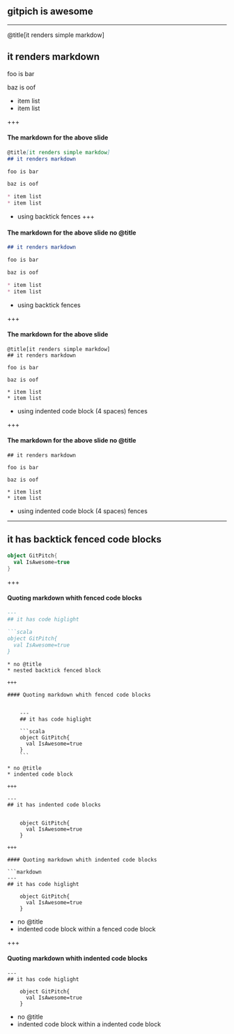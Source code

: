 ## gitpich is awesome
--- 
@title[it renders simple markdow]
## it renders markdown

foo is bar

baz is oof

* item list
* item list

+++ 
#### The markdown for the above slide
```markdown
@title[it renders simple markdow]
## it renders markdown

foo is bar

baz is oof

* item list
* item list
```
* using backtick fences
+++
#### The markdown for the above slide no @title
```markdown
## it renders markdown

foo is bar

baz is oof

* item list
* item list
```
* using backtick fences

+++

#### The markdown for the above slide

    @title[it renders simple markdow]
    ## it renders markdown

    foo is bar

    baz is oof

    * item list
    * item list

* using indented code block (4 spaces) fences

+++

#### The markdown for the above slide no @title
  
    ## it renders markdown

    foo is bar

    baz is oof

    * item list
    * item list

* using indented code block (4 spaces) fences

---
## it has backtick fenced code blocks

```scala
object GitPitch{
  val IsAwesome=true
}
```

+++

#### Quoting markdown whith fenced code blocks

```markdown
---
## it has code higlight
 
```scala
object GitPitch{
  val IsAwesome=true
}
```
```
* no @title
* nested backtick fenced block

+++

#### Quoting markdown whith fenced code blocks


    ---
    ## it has code higlight
    
    ```scala
    object GitPitch{
      val IsAwesome=true
    }
    ```

* no @title
* indented code block

+++ 

---
## it has indented code blocks


    object GitPitch{
      val IsAwesome=true
    }

+++

#### Quoting markdown whith indented code blocks

```markdown
---
## it has code higlight
    
    object GitPitch{
      val IsAwesome=true
    }
```

* no @title
* indented code block within a fenced code block

+++

#### Quoting markdown whith indented code blocks


    ---
    ## it has code higlight
    
        object GitPitch{
          val IsAwesome=true
        }

* no @title
* indented code block within a indented code block
